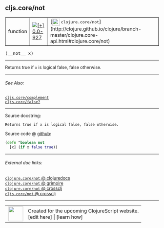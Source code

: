## cljs.core/not



 <table border="1">
<tr>
<td>function</td>
<td><a href="https://github.com/cljsinfo/cljs-api-docs/tree/0.0-927"><img valign="middle" alt="[+] 0.0-927" title="Added in 0.0-927" src="https://img.shields.io/badge/+-0.0--927-lightgrey.svg"></a> </td>
<td>
[<img height="24px" valign="middle" src="http://i.imgur.com/1GjPKvB.png"> <samp>clojure.core/not</samp>](http://clojure.github.io/clojure/branch-master/clojure.core-api.html#clojure.core/not)
</td>
</tr>
</table>


 <samp>
(__not__ x)<br>
</samp>

---

Returns true if `x` is logical false, false otherwise.

---


###### See Also:

[`cljs.core/complement`](cljs.core_complement.md)<br>
[`cljs.core/false?`](cljs.core_falseQMARK.md)<br>

---


Source docstring:

```
Returns true if x is logical false, false otherwise.
```


Source code @ [github](https://github.com/clojure/clojurescript/blob/r2030/src/cljs/cljs/core.cljs#L80-L82):

```clj
(defn ^boolean not
  [x] (if x false true))
```

<!--
Repo - tag - source tree - lines:

 <pre>
clojurescript @ r2030
└── src
    └── cljs
        └── cljs
            └── <ins>[core.cljs:80-82](https://github.com/clojure/clojurescript/blob/r2030/src/cljs/cljs/core.cljs#L80-L82)</ins>
</pre>

-->

---



###### External doc links:

[`clojure.core/not` @ clojuredocs](http://clojuredocs.org/clojure.core/not)<br>
[`clojure.core/not` @ grimoire](http://conj.io/store/v1/org.clojure/clojure/1.7.0-beta3/clj/clojure.core/not/)<br>
[`clojure.core/not` @ crossclj](http://crossclj.info/fun/clojure.core/not.html)<br>
[`cljs.core/not` @ crossclj](http://crossclj.info/fun/cljs.core.cljs/not.html)<br>

---

 <table>
<tr><td>
<img valign="middle" align="right" width="48px" src="http://i.imgur.com/Hi20huC.png">
</td><td>
Created for the upcoming ClojureScript website.<br>
[edit here] | [learn how]
</td></tr></table>

[edit here]:https://github.com/cljsinfo/cljs-api-docs/blob/master/cljsdoc/cljs.core_not.cljsdoc
[learn how]:https://github.com/cljsinfo/cljs-api-docs/wiki/cljsdoc-files

<!--

This information was too distracting to show to readers, but I'll leave it
commented here since it is helpful to:

- pretty-print the data used to generate this document
- and show how to retrieve that data



The API data for this symbol:

```clj
{:description "Returns true if `x` is logical false, false otherwise.",
 :return-type boolean,
 :ns "cljs.core",
 :name "not",
 :signature ["[x]"],
 :history [["+" "0.0-927"]],
 :type "function",
 :related ["cljs.core/complement" "cljs.core/false?"],
 :full-name-encode "cljs.core_not",
 :source {:code "(defn ^boolean not\n  [x] (if x false true))",
          :title "Source code",
          :repo "clojurescript",
          :tag "r2030",
          :filename "src/cljs/cljs/core.cljs",
          :lines [80 82]},
 :full-name "cljs.core/not",
 :clj-symbol "clojure.core/not",
 :docstring "Returns true if x is logical false, false otherwise."}

```

Retrieve the API data for this symbol:

```clj
;; from Clojure REPL
(require '[clojure.edn :as edn])
(-> (slurp "https://raw.githubusercontent.com/cljsinfo/cljs-api-docs/catalog/cljs-api.edn")
    (edn/read-string)
    (get-in [:symbols "cljs.core/not"]))
```

-->
